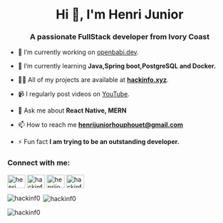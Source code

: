 <h1 align="center">Hi 👋, I'm Henri Junior</h1>
<h3 align="center">A passionate FullStack developer from Ivory Coast</h3>


- 🔭 I’m currently working on [openbabi.dev](https://www.openbabi.dev/accueil).

- 🌱 I’m currently learning **Java,Spring boot,PostgreSQL and Docker.**

- 👨‍💻 All of my projects are available at  [**hackinfo.xyz**](https://hackinfo.xyz). 

- 📹 I regularly post videos on  [YouTube](https://www.youtube.com/hackinfo). 

- 💬 Ask me about **React Native, MERN**

- 📫 How to reach me **henrijuniorhouphouet@gmail.com**

- ⚡ Fun fact **I am trying to be an outstanding developer.**

<h3 align="left">Connect with me:</h3>
<p align="left">
<a href="https://linkedin.com/in/henri junior houphouet" target="blank"><img align="center" src="https://raw.githubusercontent.com/rahuldkjain/github-profile-readme-generator/master/src/images/icons/Social/linked-in-alt.svg" alt="henri junior houphouet" height="30" width="40" /></a>
<a href="https://codesandbox.com/hackinf0" target="blank"><img align="center" src="https://raw.githubusercontent.com/rahuldkjain/github-profile-readme-generator/master/src/images/icons/Social/codesandbox.svg" alt="hackinf0" height="30" width="40" /></a>
<a href="https://instagram.com/henrijoel_wisdom" target="blank"><img align="center" src="https://raw.githubusercontent.com/rahuldkjain/github-profile-readme-generator/master/src/images/icons/Social/instagram.svg" alt="henrijoel_wisdom" height="30" width="40" /></a>
<a href="https://www.youtube.com/c/hackinfo" target="blank"><img align="center" src="https://raw.githubusercontent.com/rahuldkjain/github-profile-readme-generator/master/src/images/icons/Social/youtube.svg" alt="hackinfo" height="30" width="40" /></a>
</p>

<p><img align="left" src="https://github-readme-stats.vercel.app/api/top-langs?username=hackinf0&show_icons=true&locale=en&layout=compact" alt="hackinf0" /></p>

<p>&nbsp;<img align="center" src="https://github-readme-stats.vercel.app/api?username=hackinf0&show_icons=true&locale=en" alt="hackinf0" /></p>

<p><img align="center" src="https://github-readme-streak-stats.herokuapp.com/?user=hackinf0&" alt="hackinf0" /></p>

